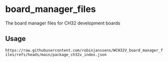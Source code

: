 # board_manager_files
The board manager files for CH32 development boards

## Usage

`https://raw.githubusercontent.com/robinjanssens/WCH32V_board_manager_files/refs/heads/main/package_ch32v_index.json`
